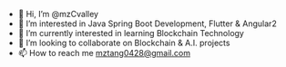 - 👋 Hi, I’m @mzCvalley
- 👀 I’m interested in Java Spring Boot Development, Flutter & Angular2
- 🌱 I’m currently interested in learning Blockchain Technology
- 💞️ I’m looking to collaborate on Blockchain & A.I. projects
- 📫 How to reach me mztang0428@gmail.com

<!---
mzCvalley/mzCvalley is a ✨ special ✨ repository because its `README.md` (this file) appears on your GitHub profile.
You can click the Preview link to take a look at your changes.
--->
